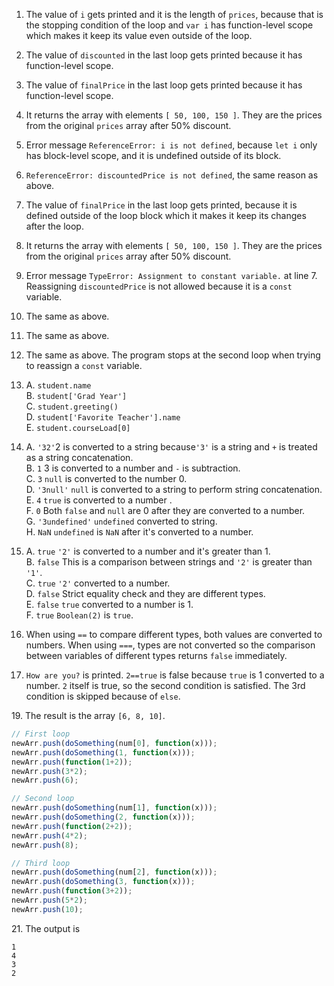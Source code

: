 1. The value of `i` gets printed and it is the length of `prices`, because that is the stopping condition of the loop and `var i` has function-level scope which makes it keep its value even outside of the loop.
2. The value of `discounted` in the last loop gets printed because it has function-level scope.
3. The value of `finalPrice` in the last loop gets printed because it has function-level scope.
4. It returns the array with elements `[ 50, 100, 150 ]`. They are the prices from the original `prices` array after 50% discount.

5. Error message `ReferenceError: i is not defined`, because `let i` only has block-level scope, and it is undefined outside of its block.
6. `ReferenceError: discountedPrice is not defined`, the same reason as above.
7. The value of `finalPrice` in the last loop gets printed, because it is defined outside of the loop block which it makes it keep its changes after the loop.
8. It returns the array with elements `[ 50, 100, 150 ]`. They are the prices from the original `prices` array after 50% discount.


9. Error message `TypeError: Assignment to constant variable.` at line 7. Reassigning `discountedPrice` is not allowed because it is a `const` variable.
10. The same as above.
11. The same as above.
12. The same as above. The program stops at the second loop when trying to reassign a `const` variable.
13.   A. `student.name`   
    B. `student['Grad Year']`  
    C. `student.greeting()`  
    D. `student['Favorite Teacher'].name`  
    E. `student.courseLoad[0]`
14. A. `'32'`2 is converted to a string because`'3'` is a string and `+` is treated as a string concatenation.  
    B. `1`  3 is converted to a number and `-` is subtraction.  
    C. `3`  `null` is converted to the number 0.  
    D. `'3null'`  `null` is converted to a string to perform string concatenation.  
    E. `4`  `true` is converted to a number .  
    F. `0`  Both `false` and `null` are 0 after they are converted to a number.  
    G. `'3undefined'`  `undefined` converted to string.  
    H. `NaN`  `undefined` is `NaN` after it's converted to a number.
15. A. `true`  `'2'` is converted to a number and it's greater than 1.  
    B. `false`  This is a comparison between strings and `'2'` is greater than `'1'`.  
    C. `true`  `'2'` converted to a number.  
    D. `false` Strict equality check and they are different types.  
    E. `false` `true` converted to a number is 1.  
    F. `true`  `Boolean(2)` is `true`.
16. When using `==` to compare different types, both values are converted to numbers. When using `===`, types are not converted so the comparison between variables of different types returns `false` immediately.
17. `How are you?` is printed. `2==true` is false because `true` is 1 converted to a number. `2` itself is true, so the second condition is satisfied. The 3rd condition is skipped because of `else`.

19\. The result is the array `[6, 8, 10]`.  
```javascript
// First loop
newArr.push(doSomething(num[0], function(x)));
newArr.push(doSomething(1, function(x)));
newArr.push(function(1+2));
newArr.push(3*2);
newArr.push(6);

// Second loop
newArr.push(doSomething(num[1], function(x)));
newArr.push(doSomething(2, function(x)));
newArr.push(function(2+2));
newArr.push(4*2);
newArr.push(8);

// Third loop
newArr.push(doSomething(num[2], function(x)));
newArr.push(doSomething(3, function(x)));
newArr.push(function(3+2));
newArr.push(5*2);
newArr.push(10);
```
21\. The output is
```
1
4
3
2
```
   

​                 